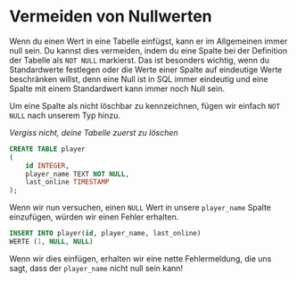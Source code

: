 # Vermeiden von Nullwerten

Wenn du einen Wert in eine Tabelle einfügst, kann er im Allgemeinen immer null sein.
Du kannst dies vermeiden, indem du eine Spalte bei der Definition der Tabelle als `NOT NULL` markierst.
Das ist besonders wichtig, wenn du Standardwerte festlegen oder die Werte einer Spalte auf eindeutige Werte beschränken willst, denn eine Null ist in SQL immer eindeutig und eine Spalte mit einem Standardwert kann immer noch Null sein.

Um eine Spalte als nicht löschbar zu kennzeichnen, fügen wir einfach `NOT NULL` nach unserem Typ hinzu.

*Vergiss nicht, deine Tabelle zuerst zu löschen*

```sql
CREATE TABLE player
(
    id INTEGER,
    player_name TEXT NOT NULL,
    last_online TIMESTAMP
);
```

Wenn wir nun versuchen, einen `NULL` Wert in unsere `player_name` Spalte einzufügen, würden wir einen Fehler erhalten.

```sql
INSERT INTO player(id, player_name, last_online)
WERTE (1, NULL, NULL)
```

Wenn wir dies einfügen, erhalten wir eine nette Fehlermeldung, die uns sagt, dass der `player_name` nicht null sein kann!
